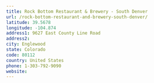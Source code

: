 ```yaml
---
title: Rock Bottom Restaurant & Brewery - South Denver
url: /rock-bottom-restaurant-and-brewery-south-denver/
latitude: 39.5678
longitude: -104.874
address1: 9627 East County Line Road
address2: 
city: Englewood
state: Colorado
code: 80112
country: United States
phone: 1-303-792-9090
website: 
---
```


